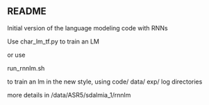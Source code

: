 README
--

Initial version of the language modeling code with RNNs

Use char_lm_tf.py to train an LM

or use

run_rnnlm.sh

to train an lm in the new style, using code/ data/ exp/ log directories

more details in /data/ASR5/sdalmia_1/rnnlm
